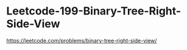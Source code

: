 # Leetcode-199-Binary-Tree-Right-Side-View
https://leetcode.com/problems/binary-tree-right-side-view/
